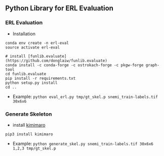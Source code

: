 Python Library for ERL Evaluation
---

### ERL Evaluation
- Installation
```
conda env create -n erl-eval
source activate erl-eval

# install [funlib.evaluate](https://github.com/donglaiw/funlib.evaluate)
conda install -c conda-forge -c ostrokach-forge -c pkgw-forge graph-tool
cd funlib.evaluate
pip install -r requirements.txt
python setup.py install
cd ..
```
- Example: `python eval_erl.py tmp/gt_skel.p snemi_train-labels.tif 30x6x6`

### Generate Skeleton
- install [kimimaro](https://github.com/seung-lab/kimimaro)
```
pip3 install kimimaro 
```
- Example: `python generate_skel.py snemi_train-labels.tif 30x6x6 1,2,3 tmp/gt_skel.p`
